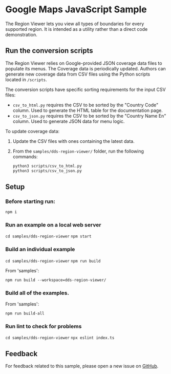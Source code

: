 # Google Maps JavaScript Sample

The Region Viewer lets you view all types of boundaries for every supported region.
It is intended as a utility rather than a direct code demonstration.

## Run the conversion scripts

The Region Viewer relies on Google-provided JSON coverage data files to populate
its menus. The Coverage data is periodically updated. Authors can generate new
coverage data from CSV files using the Python scripts located in `/scripts`.

The conversion scripts have specific sorting requirements for the input CSV files:

- `csv_to_html.py` requires the CSV to be sorted by the "Country Code" column. Used
to generate the HTML table for the documentation page.
- `csv_to_json.py` requires the CSV to be sorted by the "Country Name En" column.
Used to generate JSON data for menu logic.

To update coverage data:

1. Update the CSV files with ones containing the latest data.
2. From the `samples/dds-region-viewer/` folder, run the following commands:

    ```bash
    python3 scripts/csv_to_html.py
    python3 scripts/csv_to_json.py
    ```
    
## Setup

### Before starting run:

`npm i`

### Run an example on a local web server

`cd samples/dds-region-viewer`
`npm start`

### Build an individual example

`cd samples/dds-region-viewer`
`npm run build`

From 'samples':

`npm run build --workspace=dds-region-viewer/`

### Build all of the examples.

From 'samples':

`npm run build-all`

### Run lint to check for problems

`cd samples/dds-region-viewer`
`npx eslint index.ts` 

## Feedback

For feedback related to this sample, please open a new issue on
[GitHub](https://github.com/googlemaps-samples/js-api-samples/issues).

